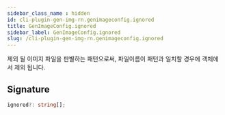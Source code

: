 ```yaml
---
sidebar_class_name : hidden
id: cli-plugin-gen-img-rn.genimageconfig.ignored
title: GenImageConfig.ignored
sidebar_label: GenImageConfig.ignored
slug: /cli-plugin-gen-img-rn.genimageconfig.ignored
---
```






제외 될 이미지 파일을 판별하는 패턴으로써, 파일이름이 패턴과 일치할 경우에 객체에서 제외 됩니다.

## Signature

```typescript
ignored?: string[];
```

